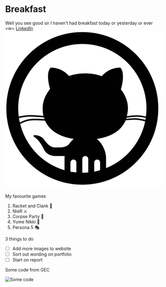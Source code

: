 # Breakfast
Well you see good sir I haven't had breakfast today or yesterday or ever =w=
[LinkedIn](https://www.linkedin.com/in/evin-oxley-aba612223/)
![Octocat](https://github.com/EvinIkuyama/Breakfast/blob/main/Octocat.png)

My favourite games
1. Racket and Clank 🔧
2. NieR ⚔️
3. Corpse Party 🏫
4. Yume Nikki 👧
5. Persona 5 🎭

3 things to do
- [ ] Add more images to website
- [ ] Sort out wording on portfolio
- [ ] Start on report

Some code from GEC

![Some code](https://github.com/EvinIkuyama/GECGit_2021-22/blob/master/Program15_starryOutput/Prog15_Code.PNG)

